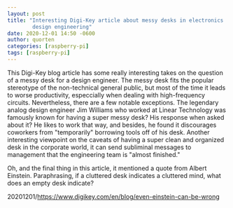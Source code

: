 ```yaml
---
layout: post
title: "Interesting Digi-Key article about messy desks in electronics
        design engineering"
date: 2020-12-01 14:50 -0600
author: quorten
categories: [raspberry-pi]
tags: [raspberry-pi]
---
```


This Digi-Key blog article has some really interesting takes on the
question of a messy desk for a design engineer.  The messy desk fits
the popular stereotype of the non-technical general public, but most
of the time it leads to worse productivity, especcially when dealing
with high-frequency circuits.  Nevertheless, there are a few notable
exceptions.  The legendary analog design engineer Jim Williams who
worked at Linear Technology was famously known for having a super
messy desk?  His response when asked about it?  He likes to work that
way, and besides, he found it discourages coworkers from "temporarily"
borrowing tools off of his desk.  Another interesting viewpoint on the
caveats of having a super clean and organized desk in the corporate
world, it can send subliminal messages to management that the
engineering team is "almost finished."

Oh, and the final thing in this article, it mentioned a quote from
Albert Einstein.  Paraphrasing, if a cluttered desk indicates a
cluttered mind, what does an empty desk indicate?

20201201/https://www.digikey.com/en/blog/even-einstein-can-be-wrong
